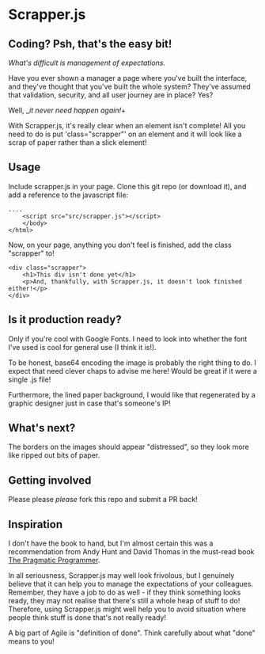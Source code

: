 Scrapper.js
===========

Coding? Psh, that's the easy bit!
---------------------------------

_What's difficult is *management of expectations.*_

Have you ever shown a manager a page where you've built the interface, and they've thought that you've built the whole system? They've assumed that validation, security, and all user journey are in place? Yes?

Well, _*it never need happen again!*+

With Scrapper.js, it's really clear when an element isn't complete! All you need to do is put 'class="scrapper"' on an element and it will look like a scrap of paper rather than a slick element!

Usage
-----

Include scrapper.js in your page. Clone this git repo (or download it), and add a reference to the javascript file:

    ....
        <script src="src/scrapper.js"></script>
        </body>
    </html>

Now, on your page, anything you don't feel is finished, add the class "scrapper" to!

    <div class="scrapper">
        <h1>This div isn't done yet</h1>
        <p>And, thankfully, with Scrapper.js, it doesn't look finished either!</p>
    </div>

Is it production ready?
-----------------------

Only if you're cool with Google Fonts. I need to look into whether the font I've used is cool for general use (I think it is!).

To be honest, base64 encoding the image is probably the right thing to do. I expect that need clever chaps to advise me here! Would be great if it were a single .js file!

Furthermore, the lined paper background, I would like that regenerated by a graphic designer just in case that's someone's IP!

What's next?
------------

The borders on the images should appear "distressed", so they look more like ripped out bits of paper.

Getting involved
----------------

Please please *please* fork this repo and submit a PR back!

Inspiration
-----------

I don't have the book to hand, but I'm almost certain this was a recommendation from Andy Hunt and David Thomas in the must-read book [The Pragmatic Programmer](http://www.boxuk.com/blog/the-pragmatic-programmer-still-worth-reading/).

In all seriousness, Scrapper.js may well look frivolous, but I genuinely believe that it can help you to manage the expectations of your colleagues. Remember, they have a job to do as well - if they think something looks ready, they may not realise that there's still a whole heap of stuff to do! Therefore, using Scrapper.js might well help you to avoid situation where people think stuff is done that's not really ready!

A big part of Agile is "definition of done". Think carefully about what "done" means to you!